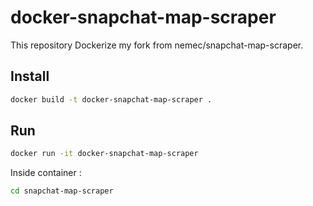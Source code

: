 # docker-snapchat-map-scraper

This repository Dockerize my fork from nemec/snapchat-map-scraper.

## Install

```bash
docker build -t docker-snapchat-map-scraper .
```

## Run

```bash
docker run -it docker-snapchat-map-scraper
```

Inside container :

```bash
cd snapchat-map-scraper
```
